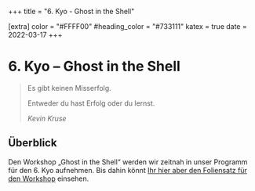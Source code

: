 +++
title = "6. Kyo - Ghost in the Shell"

[extra]
color = "#FFFF00"
#heading_color = "#733111"
katex = true
date = 2022-03-17
+++

# 6. Kyo – Ghost in the Shell

> Es gibt keinen Misserfolg.
>
> Entweder du hast Erfolg oder du lernst.
>
> _Kevin Kruse_

## Überblick

Den Workshop „Ghost in the Shell“ werden wir zeitnah in unser Programm für den 6. Kyo aufnehmen. Bis dahin könnt
[Ihr hier aber den Foliensatz für den Workshop](https://coderdojo.red/images/kyo-6/shell-ohne.pdf) einsehen.
